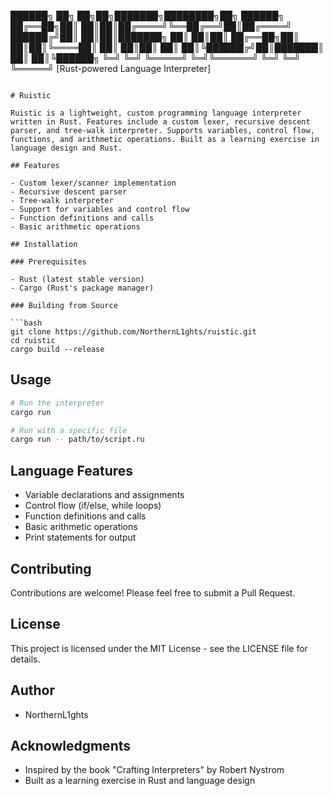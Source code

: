   ██████╗ ██╗   ██╗██╗███████╗████████╗██╗ ██████╗
  ██╔══██╗██║   ██║██║██╔════╝╚══██╔══╝██║██╔════╝
  ██████╔╝██║   ██║██║███████╗   ██║   ██║██║
  ██╔══██╗██║   ██║██║╚════██║   ██║   ██║██║
  ██║  ██║╚██████╔╝██║███████║   ██║   ██║╚██████╗
  ╚═╝  ╚═╝ ╚═════╝ ╚═╝╚══════╝   ╚═╝   ╚═╝ ╚═════╝
  [Rust-powered Language Interpreter]

```

# Ruistic

Ruistic is a lightweight, custom programming language interpreter written in Rust. Features include a custom lexer, recursive descent parser, and tree-walk interpreter. Supports variables, control flow, functions, and arithmetic operations. Built as a learning exercise in language design and Rust.

## Features

- Custom lexer/scanner implementation
- Recursive descent parser
- Tree-walk interpreter
- Support for variables and control flow
- Function definitions and calls
- Basic arithmetic operations

## Installation

### Prerequisites

- Rust (latest stable version)
- Cargo (Rust's package manager)

### Building from Source

```bash
git clone https://github.com/NorthernL1ghts/ruistic.git
cd ruistic
cargo build --release
```

## Usage

```bash
# Run the interpreter
cargo run

# Run with a specific file
cargo run -- path/to/script.ru
```

## Language Features

- Variable declarations and assignments
- Control flow (if/else, while loops)
- Function definitions and calls
- Basic arithmetic operations
- Print statements for output

## Contributing

Contributions are welcome! Please feel free to submit a Pull Request.

## License

This project is licensed under the MIT License - see the LICENSE file for details.

## Author

- NorthernL1ghts

## Acknowledgments

- Inspired by the book "Crafting Interpreters" by Robert Nystrom
- Built as a learning exercise in Rust and language design
